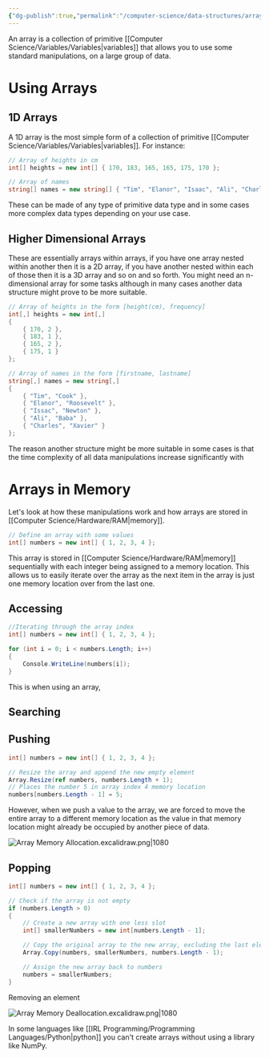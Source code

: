 ```yaml
---
{"dg-publish":true,"permalink":"/computer-science/data-structures/array/"}
---
```


An array is a collection of primitive [[Computer Science/Variables/Variables\|variables]] that allows you to use some standard manipulations, on a large group of data. 

# Using Arrays

## 1D Arrays

A 1D array is the most simple form of a collection of primitive [[Computer Science/Variables/Variables\|variables]]. For instance:
```csharp
// Array of heights in cm
int[] heights = new int[] { 170, 183, 165, 165, 175, 170 };

// Array of names
string[] names = new string[] { "Tim", "Elanor", "Isaac", "Ali", "Charles" };
```

These can be made of any type of primitive data type and in some cases more complex data types depending on your use case.

## Higher Dimensional Arrays

These are essentially arrays within arrays, if you have one array nested within another then it is a 2D array, if you have another nested within each of those then it is a 3D array and so on and so forth. You might need an n-dimensional array for some tasks although in many cases another data structure might prove to be more suitable.

```csharp
// Array of heights in the form [height(cm), frequency]
int[,] heights = new int[,] 
{
    { 170, 2 },
    { 183, 1 },
    { 165, 2 },
    { 175, 1 }
};

// Array of names in the form [firstname, lastname]
string[,] names = new string[,]
{
    { "Tim", "Cook" },
    { "Elanor", "Roosevelt" },
    { "Issac", "Newton" },
    { "Ali", "Baba" },
    { "Charles", "Xavier" }
};
```

The reason another structure might be more suitable in some cases is that the time complexity of all data manipulations increase significantly with 
# Arrays in Memory

Let's look at how these manipulations work and how arrays are stored in [[Computer Science/Hardware/RAM\|memory]].

```csharp
// Define an array with some values
int[] numbers = new int[] { 1, 2, 3, 4 };
```

This array is stored in [[Computer Science/Hardware/RAM\|memory]] sequentially with each integer being assigned to a memory location. This allows us to easily iterate over the array as the next item in the array is just one memory location over from the last one.

## Accessing

```csharp
//Iterating through the array index
int[] numbers = new int[] { 1, 2, 3, 4 };

for (int i = 0; i < numbers.Length; i++)
{
    Console.WriteLine(numbers[i]);
}
```

This is  when using an array, 

## Searching


## Pushing

```csharp
int[] numbers = new int[] { 1, 2, 3, 4 };

// Resize the array and append the new empty element
Array.Resize(ref numbers, numbers.Length + 1);
// Places the number 5 in array index 4 memory location
numbers[numbers.Length - 1] = 5;
```

However, when we push a value to the array, we are forced to move the entire array to a different memory location as the value in that memory location might already be occupied by another piece of data.

![Array Memory Allocation.excalidraw.png|1080](/img/user/Excalidraw/Array%20Memory%20Allocation.excalidraw.png)

## Popping

```csharp
int[] numbers = new int[] { 1, 2, 3, 4 };

// Check if the array is not empty
if (numbers.Length > 0)
{
    // Create a new array with one less slot
    int[] smallerNumbers = new int[numbers.Length - 1];

    // Copy the original array to the new array, excluding the last element
    Array.Copy(numbers, smallerNumbers, numbers.Length - 1);

    // Assign the new array back to numbers
    numbers = smallerNumbers;
}
```

Removing an element 

![Array Memory Deallocation.excalidraw.png|1080](/img/user/Excalidraw/Array%20Memory%20Deallocation.excalidraw.png)

In some languages like [[IRL Programming/Programming Languages/Python\|python]] you can't create arrays without using a library like NumPy.